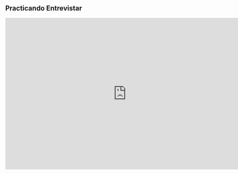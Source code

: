 
## Practicando Entrevistar

<iframe src="https://docs.google.com/presentation/d/e/2PACX-1vQA-lDOzmcTp3yt6-vdXXhXQae_2dcEOzpQsjw_pY_l87_ZYBcZ7w_BD202_bH6BRhGugLa98Vmg_4j/embed?start=false&loop=false&delayms=60000" frameborder="0" width="760" height="478" allowfullscreen="true" mozallowfullscreen="true" webkitallowfullscreen="true"></iframe>
